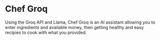 # Chef Groq
Using the Groq API and Llama, Chef Groq is an AI assistant allowing you to enter ingredients and available money, then getting healthy and easy recipies to cook with what you provided.